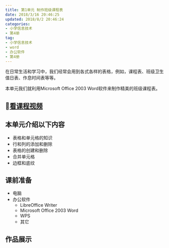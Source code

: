 ```yaml
---
title: 第1单元 制作班级课程表
date: 2018/3/16 20:46:25
updated: 2018/8/2 20:46:24
categories:
- 小学信息技术
- 第4册
tag: 
- 小学信息技术
- word
- 办公软件
- 第4册
---
```


在日常生活和学习中，我们经常会用到各式各样的表格，例如，课程表、班级卫生值日表、作息时间表等等。

本单元我们就利用Microsoft Office 2003 Word软件来制作精美的班级课程表。
## :cinema:[看课程视频](https://itdamo.ke.qq.com/)
## 本单元介绍以下内容
- 表格和单元格的知识
- 行和列的添加和删除
- 表格的创建和删除
- 合并单元格
- 边框和底纹

## 课前准备
- 电脑
- 办公软件
  - LibreOffice Writer
  - Microsoft Office 2003 Word
  - WPS
  - 其它
  
<!-- more -->

## 作品展示


